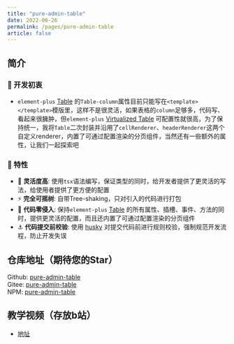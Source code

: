 ```yaml
---
title: "pure-admin-table"
date: 2022-06-26
permalink: /pages/pure-admin-table
article: false
---
```


## 简介

### 🤔 开发初衷

-  `element-plus` [Table](https://element-plus.org/zh-CN/component/table.html#table-column-%E5%B1%9E%E6%80%A7) 的`Table-column`属性目前只能写在`<template></template>`模版里，这样不是很灵活，如果表格的`column`足够多，代码写、看起来很臃肿，但`element-plus` [Virtualized Table](https://element-plus.org/zh-CN/component/table-v2.html) 可配置性就很高，为了保持统一，我将`Table`二次封装并沿用了`cellRenderer`、`headerRenderer`这两个自定义renderer，内置了可通过配置渲染的分页组件，当然还有一些额外的属性，让我们一起探索吧

### 🚀 特性

- 🦾 **灵活度高**: 使用`tsx`语法编写，保证类型的同时，给开发者提供了更灵活的写法，给使用者提供了更方便的配置
- ⚡ **完全可摇树**: 自带Tree-shaking，只对引入的代码进行打包
- 🫶 **代码零侵入**: 保持`element-plus` [Table](https://element-plus.org/zh-CN/component/table.html) 的所有属性、插槽、事件、方法的同时，提供更灵活的配置，而且还内置了可通过配置渲染的分页组件
- ⚓ **代码提交前校验**: 使用 [husky](https://typicode.github.io/husky/#/) 对提交代码前进行规则校验，强制规范开发流程，防止开发失误

## 仓库地址（期待您的Star）

Github: [pure-admin-table](https://github.com/xiaoxian521/pure-admin-table)   
Gitee: [pure-admin-table](https://gitee.com/yiming_chang/pure-admin-table)  
NPM: [pure-admin-table](https://www.npmjs.com/package/@pureadmin/table)

## 教学视频（存放b站）

- [地址](https://www.bilibili.com/video/BV1MN4y1G7PW/)
